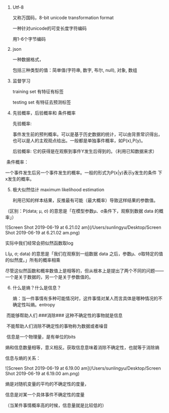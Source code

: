 1. Utf-8 

   又称万国码，8-bit unicode transformation format

   一种针对unicode的可变长度字符编码

   用1-6个字节编码





2. json

   一种数据格式，

   包括三种类型的值：简单值(字符串, 数字, 布尔, null), 对象, 数组





3. 监督学习

   training set 有特征有标签

   testing set 有特征去预测标签





4. 先验概率，后验概率和 条件概率

   先验概率: 

   事件发生前的预判概率。可以是基于历史数据的统计，可以由背景常识得出，也可以是人的主观观点给出。一般都是单独事件概率，如P(x),P(y)。

   

   后验概率: 它的获得是在观察到事件Y发生后得到的。（利用已知数据来求）



​       条件概率：

​       一个事件发生后另一个事件发生的概率。一般的形式为P(x|y)表示y发生的条件        下x发生的概率。



5. 极大似然估计 maximum likelihood estimation

   利用已知的样本结果，反推最有可能（最大概率）导致这样结果的参数值。







（区别：P(data; μ, σ) 的意思是「在模型参数μ、σ条件下，观察到数据 data 的概率」）





![Screen Shot 2019-06-19 at 6.21.02 am](/Users/sunlingyu/Desktop/Screen Shot 2019-06-19 at 6.21.02 am.png)

实际中我们经常会把似然函数取log



L(μ, σ; data) 的意思是「我们在观察到一组数据 data 之后，参数μ、σ取特定的值的似然度。」所有的概率相乘



尽管这似然函数和概率数值上是相等的，但从根本上是提出了两个不同的问题——一个是关于数据的，另一个是关于参数值的。









6. 什么是熵？什么是信息？

   熵：当一件事情有多种可能情况时，这件事情对某人而言具体是哪种情况的不确定性叫熵。entropy



​        而能够帮助人们 ###消除### 这种不确定性的事物就是信息

​        不能帮助人们消除不确定性的事物称为数据或者噪音

​        信息是一个物理量，是有单位的bits



​        熵和信息数量相等，意义相反。获取信息意味着消除不确定性，也就等于消除熵



信息与熵的关系：

![Screen Shot 2019-06-19 at 6.19.00 am](/Users/sunlingyu/Desktop/Screen Shot 2019-06-19 at 6.19.00 am.png)



熵是对随机变量的平均的不确定性的度量， 

信息是对某一个具体事件不确定性的度量



（当某件事情概率高的时候，信息量就是比较低的）





